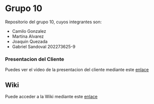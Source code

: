# Grupo 10

Repositorio del grupo 10, cuyos integrantes son:

* Camilo Gonzalez
* Martina Alvarez
* Joaquin Quezada
* Gabriel Sandoval 202273625-9

### Presentacion del Cliente

Puedes ver el video de la presentacion del cliente mediante este [enlace]()

## Wiki

Puede acceder a la Wiki mediante este [enlace]()
